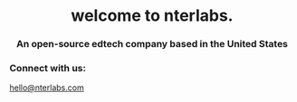 <h1 align="center">welcome to nterlabs.</h1>
<h3 align="center">An open-source edtech company based in the United States</h3>
<h3 align="left">Connect with us:</h3>
<a align="left" href="mailto:hello@nterlabs.com">
hello@nterlabs.com
</a>

